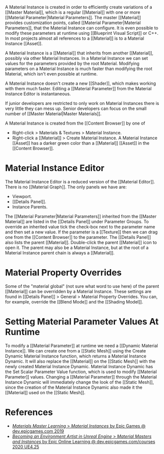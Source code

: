 A Material Instance is created in order to efficiently create variations of a [[Master Material]],
which is a regular [[Material]] with one or more [[Material Parameter|Material Parameters]].
The master [[Material]] provides customization points, called [[Material Parameter|Material Parameters]], that the Material Instance can configure.
It is even possible to modify these parameters at runtime using [[Blueprint Visual Script]] or C++.
In most projects almost all references to a [[Material]] is to a Material Instance [[Asset]].

A Material Instance is a [[Material]] that inherits from another [[Material]], possibly via other Material Instances.
In a Material Instance we can set values for the parameters provided by the root Material.
Modifying parameters on a Material Instance is much faster than modifying the root Material,
which isn't even possible at runtime.

A Material Instance doesn't create a new [[Shader]], which makes working with them much faster.
Editing a [[Material Parameter]] from the Material Instance Editor is instantaneous.

If junior developers are restricted to only work on Material Instances there is very little they can mess up.
Senior developers can focus on the small number of [[Master Material|Master Materials]].

A Material Instance is created from the [[Content Browser]] by one of
- Right-click > Materials & Textures > Material Instance.
- Right-click a [[Material]] > Create Material Instance.
A Material Instance [[Asset]] has a darker green color than a [[Material]] [[Asset]] in the [[Content Browser]].


# Material Instance Editor

The Material Instance Editor is a reduced version of the [[Material Editor]].
There is no [[Material Graph]].
The only panels we have are:
- Viewport.
- [[Details Panel]].
- Instance Parents.

The [[Material Parameter|Material Parameters]] inherited from the [[Master Material]] are listed in the [[Details Panel]] under Parameter Groups.
To override an inherited value tick the check-box next to the parameter name and then set a new value.
If the parameter is a [[Texture]] then we can drag one from the [[Content Browser]] to the parameter.
The [[Details Panel]] also lists the parent [[Material]].
Double-click the parent [[Material]] icon to open it.
The parent may also be a Material Instance, but at the root of a Material Instance parent chain is always a [[Material]].

# Material Property Overrides

Some of the "material global" (not sure what word to use here) of the parent [[Material]] can be overridden by a Material Instance.
These settings are found in [[Details Panel]] > General > Material Property Overrides.
You can, for example, override the [[Blend Mode]] and the [[Shading Model]].


# Setting Material Parameter Values At Runtime

To modify a [[Material Parameter]] at runtime we need a [[Dynamic Material Instance]].
We can create one from a [[Static Mesh]] using the Create Dynamic Material Instance function,
which returns a Material Instance Dynamic.
It will also replace the [[Material]] on the [[Static Mesh]] with the newly created Material Instance Dynamic.
Material Instance Dynamic has the Set Scalar Parameter Value function,
which is used to modify [[Material Parameter]] values.
Changing a [[Material Parameter]] through the Material Instance Dynamic will immediately change the look of the [[Static Mesh]],
since the creation of the Material Instance Dynamic also made it the [[Material]] used on the [[Static Mesh]].

# References

- [_Materials Master Learning_ > _Material Instances_ by Epic Games @ dev.epicgames.com 2019](https://dev.epicgames.com/community/learning/courses/2dy/unreal-engine-materials-master-learning/o6r/material-instances)
- [_Becoming an Environment Artist in Unreal Engine_ > _Material Masters and Instances_ by Epic Online Learning @ dev.epicgames.com/courses 2020 UE4.25](https://dev.epicgames.com/community/learning/courses/Gm/becoming-an-environment-artist-in-unreal-engine/7Bb/unreal-engine-material-masters-and-instances)




